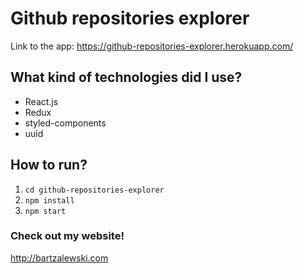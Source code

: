 # Github repositories explorer

Link to the app: https://github-repositories-explorer.herokuapp.com/

## What kind of technologies did I use?

- React.js
- Redux
- styled-components
- uuid

## How to run?

1. `cd github-repositories-explorer`
2. `npm install`
3. `npm start`

### Check out my website!

http://bartzalewski.com
